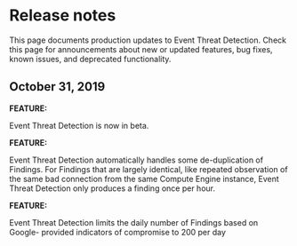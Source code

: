 #  Release notes

This page documents production updates to Event Threat Detection. Check this
page for announcements about new or updated features, bug fixes, known issues,
and deprecated functionality.

##  October 31, 2019

**FEATURE:**

Event Threat Detection is now in beta.

**FEATURE:**

Event Threat Detection automatically handles some de-duplication of Findings.
For Findings that are largely identical, like repeated observation of the same
bad connection from the same Compute Engine instance, Event Threat Detection
only produces a finding once per hour.

**FEATURE:**

Event Threat Detection limits the daily number of Findings based on Google-
provided indicators of compromise to 200 per day

